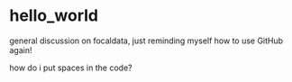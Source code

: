 # hello_world
general discussion on focaldata, 
just reminding myself how to use GitHub again!

how do i put spaces in the code?
